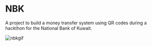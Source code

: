 # NBK

A project to  build a money transfer system using QR codes during a hackthon for the National Bank of Kuwait.

![nbkgif](https://user-images.githubusercontent.com/56726673/156304701-a0a47478-c105-4bec-b7e7-8d22392a281c.gif)
